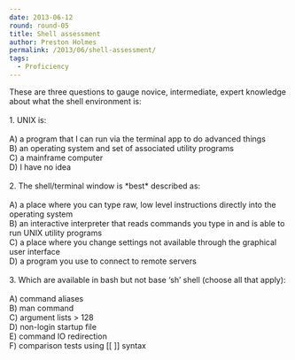 ```yaml
---
date: 2013-06-12
round: round-05
title: Shell assessment
author: Preston Holmes
permalink: /2013/06/shell-assessment/
tags:
  - Proficiency
---
```

<!--?xml version="1.0" encoding="UTF-8" standalone="no"?-->

<div>
  These are three questions to gauge novice, intermediate, expert knowledge about what the shell environment is:
</div>

<div>
  &nbsp;
</div>

<div>
  1. UNIX is:
</div>

<div>
  &nbsp;
</div>

<div>
  A) a program that I can run via the terminal app to do advanced things
</div>

<div>
  B) an operating system and set of associated utility programs
</div>

<div>
  C) a mainframe computer
</div>

<div>
  D) I have no idea
</div>

<div>
  &nbsp;
</div>

<div>
  2. The shell/terminal window is *best* described as:
</div>

<div>
  &nbsp;
</div>

<div>
  A) a place where you can type raw, low level instructions directly into the operating system
</div>

<div>
  B) an interactive interpreter that reads commands you type in and is able to run UNIX utility programs
</div>

<div>
  C) a place where you change settings not available through the graphical user interface
</div>

<div>
  D) a program you use to connect to remote servers
</div>

<div>
  &nbsp;
</div>

<div>
  3. Which are available in bash but not base &#8216;sh&#8217; shell (choose all that apply):
</div>

<div>
  &nbsp;
</div>

<div>
  A) command aliases
</div>

<div>
  B) man command
</div>

<div>
  C) argument lists > 128
</div>

<div>
  D) non-login startup file
</div>

<div>
  E) command IO redirection
</div>

<div>
  F) comparison tests using [[ ]] syntax
</div>

<div>
</div>
